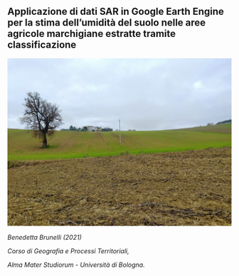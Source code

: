 ## Applicazione di dati SAR in Google Earth Engine per la stima dell’umidità del suolo nelle aree agricole marchigiane estratte tramite classificazione


![image](https://github.com/benedettabb/agricolture-moisture-Marche/blob/f7cf75604f8a211d90f73f504ae89c8090657450/MARCHE/img.jpg)

*Benedetta Brunelli (2021)*

*Corso di Geografia e Processi Territoriali,*

*Alma Mater Studiorum - Università di Bologna.*
